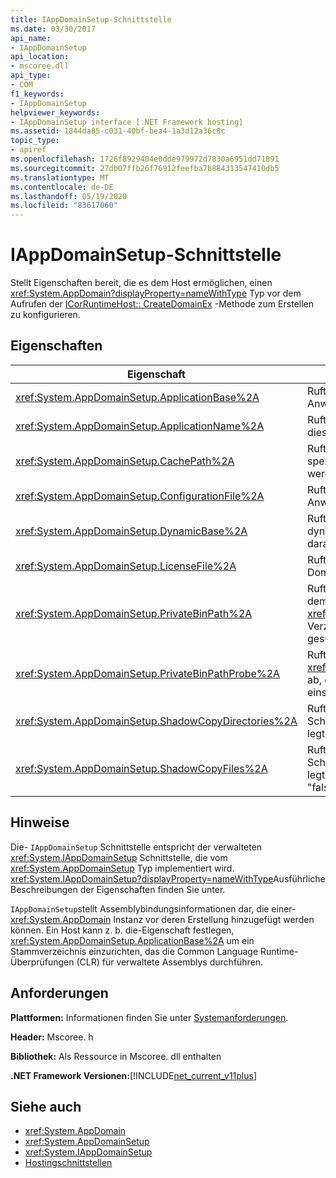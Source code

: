 ```yaml
---
title: IAppDomainSetup-Schnittstelle
ms.date: 03/30/2017
api_name:
- IAppDomainSetup
api_location:
- mscoree.dll
api_type:
- COM
f1_keywords:
- IAppDomainSetup
helpviewer_keywords:
- IAppDomainSetup interface [.NET Framework hosting]
ms.assetid: 1844da85-c031-40bf-bea4-1a3d12a36c8c
topic_type:
- apiref
ms.openlocfilehash: 1726f8929404e0dde979972d7830a6951dd71891
ms.sourcegitcommit: 27db07ffb26f76912feefba7b884313547410db5
ms.translationtype: MT
ms.contentlocale: de-DE
ms.lasthandoff: 05/19/2020
ms.locfileid: "83617060"
---
```

# <a name="iappdomainsetup-interface"></a>IAppDomainSetup-Schnittstelle
Stellt Eigenschaften bereit, die es dem Host ermöglichen, einen <xref:System.AppDomain?displayProperty=nameWithType> Typ vor dem Aufrufen der [ICorRuntimeHost:: CreateDomainEx](icorruntimehost-createdomainex-method.md) -Methode zum Erstellen zu konfigurieren.  
  
## <a name="properties"></a>Eigenschaften  
  
|Eigenschaft|BESCHREIBUNG|  
|--------------|-----------------|  
|<xref:System.AppDomainSetup.ApplicationBase%2A>|Ruft den Namen des Verzeichnisses ab, das die Anwendung enthält, oder legt diesen fest.|  
|<xref:System.AppDomainSetup.ApplicationName%2A>|Ruft den Namen der Anwendung ab oder legt diesen fest.|  
|<xref:System.AppDomainSetup.CachePath%2A>|Ruft den Namen eines für die Anwendung spezifischen Bereichs ab, in dem Dateien kopiert werden, oder legt diesen fest.|  
|<xref:System.AppDomainSetup.ConfigurationFile%2A>|Ruft den Namen der Konfigurationsdatei für eine Anwendung ab oder legt ihn fest.|  
|<xref:System.AppDomainSetup.DynamicBase%2A>|Ruft den Namen des Verzeichnisses ab, in dem dynamisch generierte Dateien gespeichert und darauf zugegriffen wird, oder legt diesen fest.|  
|<xref:System.AppDomainSetup.LicenseFile%2A>|Ruft den Pfad zu der Lizenzdatei ab, die dieser Domäne zugeordnet ist, oder legt diesen fest.|  
|<xref:System.AppDomainSetup.PrivateBinPath%2A>|Ruft die Liste der Verzeichnisse in Kombination mit dem <xref:System.AppDomainSetup.ApplicationBase%2A> Verzeichnis ab, für das nach privaten Assemblys gesucht werden soll|  
|<xref:System.AppDomainSetup.PrivateBinPathProbe%2A>|Ruft einen Zeichen folgen Wert <xref:System.AppDomainSetup.ApplicationBase%2A> ab, der den Suchpfad für die Anwendung einschließt oder ausschließt, oder legt diesen fest.|  
|<xref:System.AppDomainSetup.ShadowCopyDirectories%2A>|Ruft die Namen der Verzeichnisse ab, die die zu Schatten kopierenden Assemblys enthalten, oder legt diese fest.|  
|<xref:System.AppDomainSetup.ShadowCopyFiles%2A>|Ruft eine Zeichenfolge ab, die angibt, ob das Schatten kopieren aktiviert oder deaktiviert ist, oder legt diese fest. Gültige Werte sind "true" oder "false".|  
  
## <a name="remarks"></a>Hinweise  
 Die- `IAppDomainSetup` Schnittstelle entspricht der verwalteten <xref:System.IAppDomainSetup> Schnittstelle, die vom <xref:System.AppDomainSetup> Typ implementiert wird. <xref:System.IAppDomainSetup?displayProperty=nameWithType>Ausführliche Beschreibungen der Eigenschaften finden Sie unter.  
  
 `IAppDomainSetup`stellt Assemblybindungsinformationen dar, die einer- <xref:System.AppDomain> Instanz vor deren Erstellung hinzugefügt werden können. Ein Host kann z. b. die-Eigenschaft festlegen, <xref:System.AppDomainSetup.ApplicationBase%2A> um ein Stammverzeichnis einzurichten, das die Common Language Runtime-Überprüfungen (CLR) für verwaltete Assemblys durchführen.  
  
## <a name="requirements"></a>Anforderungen  
 **Plattformen:** Informationen finden Sie unter [Systemanforderungen](../../get-started/system-requirements.md).  
  
 **Header:** Mscoree. h  
  
 **Bibliothek:** Als Ressource in Mscoree. dll enthalten  
  
 **.NET Framework Versionen:**[!INCLUDE[net_current_v11plus](../../../../includes/net-current-v11plus-md.md)]  
  
## <a name="see-also"></a>Siehe auch

- <xref:System.AppDomain>
- <xref:System.AppDomainSetup>
- <xref:System.IAppDomainSetup>
- [Hostingschnittstellen](hosting-interfaces.md)

